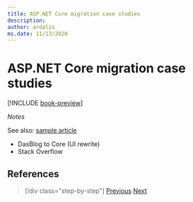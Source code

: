 ```yaml
---
title: ASP.NET Core migration case studies
description: 
author: ardalis
ms.date: 11/13/2020
---
```


# ASP.NET Core migration case studies

[!INCLUDE [book-preview](../../../includes/book-preview.md)]

*Notes*

See also: [sample article](https://codeopinion.com/migrating-to-asp-net-core/)

- DasBlog to Core (UI rewrite)
- Stack Overflow

## References

>[!div class="step-by-step"]
>[Previous](deployment-scenarios.md)
>[Next](dasblog-core-case-study.md)
